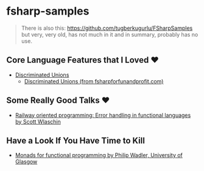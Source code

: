 # fsharp-samples

> There is also this: https://github.com/tugberkugurlu/FSharpSamples but very, very old, has not much in it and in summary, probably has no use.

## Core Language Features that I Loved :heart:

 - [Discriminated Unions](https://docs.microsoft.com/en-us/dotnet/articles/fsharp/language-reference/discriminated-unions)
   - [Discriminated Unions (from fsharpforfunandprofit.com)](https://fsharpforfunandprofit.com/posts/discriminated-unions/)
   
## Some Really Good Talks :heart:

 - [Railway oriented programming: Error handling in functional languages by Scott Wlaschin](https://vimeo.com/113707214)

## Have a Look If You Have Time to Kill

 - [Monads for functional programming by Philip Wadler, University of Glasgow](http://homepages.inf.ed.ac.uk/wadler/papers/marktoberdorf/baastad.pdf)
